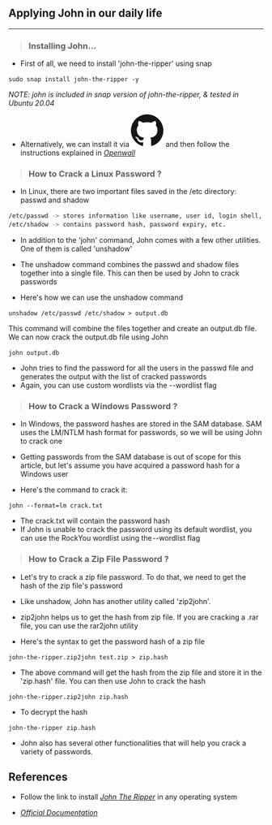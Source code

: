 
## Applying John in our daily life
----------------------------------

> ### Installing John...

* First of all, we need to install 'john-the-ripper' using snap
```
sudo snap install john-the-ripper -y
```

_NOTE: john is included in snap version of john-the-ripper, & tested in Ubuntu 20.04_

* Alternatively, we can install it via ![[github](https://github.com/openwall/john.git)](imgs/github.png) and then follow the instructions explained in _[Openwall](https://www.openwall.com/john/doc/INSTALL.shtml)_

> ### How to Crack a Linux Password ?

* In Linux, there are two important files saved in the /etc directory: passwd and shadow
```bash
/etc/passwd -> stores information like username, user id, login shell, etc.
/etc/shadow -> contains password hash, password expiry, etc.
```

* In addition to the 'john' command, John comes with a few other utilities. One of them is called 'unshadow'

* The unshadow command combines the passwd and shadow files together into a single file. This can then be used by John to crack passwords

* Here's how we can use the unshadow command
```
unshadow /etc/passwd /etc/shadow > output.db
```

This command will combine the files together and create an output.db file. We can now crack the output.db file using John
```
john output.db
```

* John tries to find the password for all the users in the passwd file and generates the output with the list of cracked passwords
* Again, you can use custom wordlists via the --wordlist flag

> ### How to Crack a Windows Password ?

* In Windows, the password hashes are stored in the SAM database. SAM uses the LM/NTLM hash format for passwords, so we will be using John to crack one

* Getting passwords from the SAM database is out of scope for this article, but let's assume you have acquired a password hash for a Windows user

* Here's the command to crack it:
```
john --format=lm crack.txt
```

* The crack.txt will contain the password hash
* If John is unable to crack the password using its default wordlist, you can use the RockYou wordlist using the --wordlist flag

> ### How to Crack a Zip File Password ?

* Let's try to crack a zip file password. To do that, we need to get the hash of the zip file's password

* Like unshadow, John has another utility called 'zip2john'. 
* zip2john helps us to get the hash from zip file. If you are cracking a .rar file, you can use the rar2john utility

* Here's the syntax to get the password hash of a zip file
```
john-the-ripper.zip2john test.zip > zip.hash
```

* The above command will get the hash from the zip file and store it in the 'zip.hash' file. You can then use John to crack the hash
```
john-the-ripper.zip2john zip.hash
```

* To decrypt the hash
```
john-the-ripper zip.hash
```

* John also has several other functionalities that will help you crack a variety of passwords.

## References

* Follow the link to install _[John The Ripper](https://web.archive.org/web/20190315141023/https:/www.openwall.com/john/)_ in any operating system

* _[Official Documentation](https://www.openwall.com/john/doc/)_